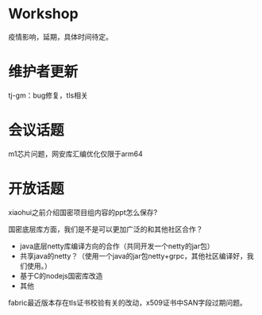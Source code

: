 # Workshop
疫情影响，延期，具体时间待定。

# 维护者更新
tj-gm：bug修复，tls相关

# 会议话题
m1芯片问题，网安库汇编优化仅限于arm64

# 开放话题
xiaohui之前介绍国密项目组内容的ppt怎么保存?

国密底层库方面，我们是不是可以更加广泛的和其他社区合作？
- java底层netty库编译方向的合作（共同开发一个netty的jar包）
- 共享java的netty？（使用一个java的jar包netty+grpc，其他社区编译好，我们使用。）
- 基于C的nodejs国密库改造
- 其他

fabric最近版本存在tls证书校验有关的改动，x509证书中SAN字段过期问题。
